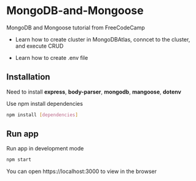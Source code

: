 # MongoDB-and-Mongoose
MongoDB and Mongoose tutorial from FreeCodeCamp

* Learn how to create cluster in MongoDBAtlas, conncet to the cluster, and execute CRUD

* Learn how to create .env file

## Installation
Need to install **express**, **body-parser**, **mongodb**, **mangoose**, **dotenv**

Use npm install dependencies
```bash
npm install [dependencies]
```

## Run app
Run app in development mode
```bash
npm start
```
You can open https://localhost:3000 to view in the browser
